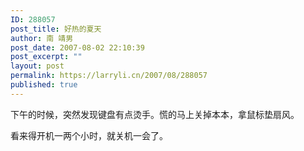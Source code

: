 ```yaml
---
ID: 288057
post_title: 好热的夏天
author: 南 靖男
post_date: 2007-08-02 22:10:39
post_excerpt: ""
layout: post
permalink: https://larryli.cn/2007/08/288057
published: true
---
```

下午的时候，突然发现键盘有点烫手。慌的马上关掉本本，拿鼠标垫扇风。

看来得开机一两个小时，就关机一会了。